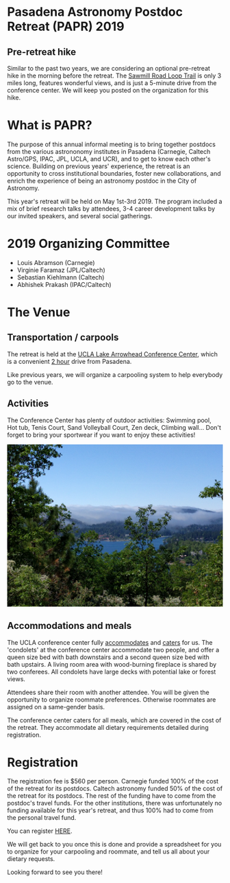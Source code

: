 # Pasadena Astronomy Postdoc Retreat (PAPR) 2019


## Pre-retreat hike

Similar to the past two years, we are considering an optional pre-retreat hike in the morning before the retreat. The [Sawmill Road Loop Trail](https://www.alltrails.com/explore/trail/us/california/sawmill-road-loop-trail) is only 3 miles long, features wonderful views, and is just a 5-minute drive from the conference center. 
We will keep you posted on the organization for this hike.

# What is PAPR?

The purpose of this annual informal meeting is to bring together postdocs from the various astrononomy institutes in Pasadena (Carnegie, Caltech Astro/GPS, IPAC, JPL, UCLA, and UCR), and to get to know each other's science. Building on previous years' experience, the retreat is an opportunity to cross institutional boundaries, foster new collaborations, and enrich the experience of being an astronomy postdoc in the City of Astronomy.

This year's retreat will be held on May 1st-3rd 2019. The program included a mix of brief research talks by attendees, 3-4 career development talks by our invited speakers, and several social gatherings. 


# 2019 Organizing Committee

- Louis Abramson (Carnegie)
- Virginie Faramaz (JPL/Caltech)
- Sebastian Kiehlmann (Caltech)
- Abhishek Prakash (IPAC/Caltech)


# The Venue

## Transportation / carpools

The retreat is held at the  [UCLA Lake Arrowhead Conference Center](http://lakearrowheadconferencecenter.ucla.edu/about/directions/), which is a convenient [2 hour](https://www.google.com/maps/dir/Pasadena,+California/UCLA+Lake+Arrowhead+Conference+Center,+850+Willow+Creek+Rd,+Lake+Arrowhead,+CA+92352/@34.1971218,-117.9448351,10z/data=!3m1!4b1!4m18!4m17!1m5!1m1!1s0x80c2c2dc38330b51:0x52b41161ad18f4a!2m2!1d-118.1445155!2d34.1477849!1m5!1m1!1s0x80c357e80a92254b:0xdc8a5a45759372b0!2m2!1d-117.1866611!2d34.2655173!2m3!6e0!7e2!8j1525865100!3e0) drive from Pasadena. 

Like previous years, we will organize a carpooling system to help everybody go to the venue.

## Activities
The Conference Center has plenty of outdoor activities: 
Swimming pool, Hot tub, Tenis Court, Sand Volleyball Court, Zen deck, Climbing wall...
Don't forget to bring your sportwear if you want to enjoy these activities!

<img src="IMG_20170510_110101.jpg" class="img-responsive" alt="">


## Accommodations and meals

The UCLA conference center fully [accommodates](http://lakearrowheadconferencecenter.ucla.edu/stay-at-ucla-lake-arrowhead-conference-center/) and [caters](http://lakearrowheadconferencecenter.ucla.edu/dining/) for us. The 'condolets' at the conference center accommodate two people, and offer a queen size bed with bath downstairs and a second queen size bed with bath upstairs. A living room area with wood-burning fireplace is shared by two conferees. All condolets have large decks with potential lake or forest views.

Attendees share their room with another attendee. You will be given the opportunity to organize roommate preferences. Otherwise roommates are assigned on a same-gender basis.

The conference center caters for all meals, which are covered in the cost of the retreat. They accommodate all dietary requirements detailed during registration.

# Registration

The registration fee is $560 per person.
Carnegie funded 100% of the cost of the retreat for its postdocs. 
Caltech astronomy funded 50% of the cost of the retreat for its postdocs. The rest of the funding have to come from the postdoc's travel funds.
For the other institutions, there was unfortunately no funding available for this year's retreat, and thus 100% had to come from the personal travel fund.

You can register [HERE](https://docs.google.com/forms/d/1b-TXC0h-4IIt-nCYeLHafxPaUaE96pouo6bDdY44AUE/viewform).

We will get back to you once this is done and provide a spreadsheet for you to organize for your carpooling and roommate, and tell us all about your dietary requests.


Looking forward to see you there!
